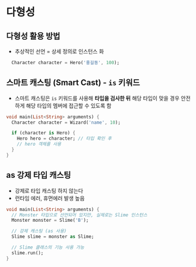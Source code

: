 # 다형성

## 다형성 활용 방법
- 추상적인 선언 = 상세 정의로 인스턴스 화
```dart
  Character character = Hero('홍길동', 100);
```

## 스마트 캐스팅 (Smart Cast) - `is` 키워드

- 스마트 캐스팅은 `is` 키워드를 사용해 **타입을 검사한 뒤** 해당 타입이 맞을 경우 안전하게 해당 타입의 멤버에 접근할 수 있도록 함

```dart
void main(List<String> arguments) {
  Character character = Wizard('name', 10);

  if (character is Hero) {
    Hero hero = character; // 타입 확인 후
    // hero 객체를 사용
  }
}
```

## as 강제 타입 캐스팅
- 강제로 타입 캐스팅 하지 않는다
- 런타임 에러, 휴먼에러 발생 높음
```dart
void main(List<String> arguments) {
  // Monster 타입으로 선언되어 있지만, 실제로는 Slime 인스턴스
  Monster monster = Slime('B');

  // 강제 캐스팅 (as 사용)
  Slime slime = monster as Slime;

  // Slime 클래스의 기능 사용 가능
  slime.run();
}
```